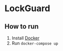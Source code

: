 # LockGuard

## How to run 
1. Install [Docker](https://www.docker.com/get-started/)
2. Run `docker-compose up`
